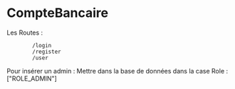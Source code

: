 # CompteBancaire

Les Routes : 


            /login
            /register
            /user
            
Pour insérer un admin : Mettre dans la base de données dans la case Role : ["ROLE_ADMIN"]            

